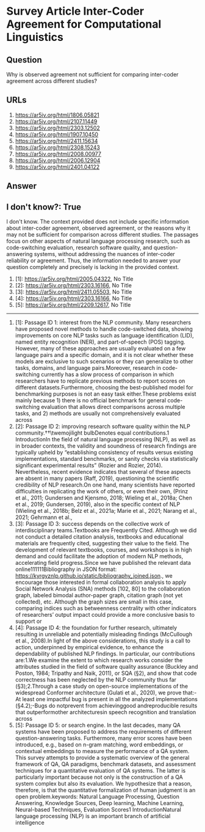 # Survey Article Inter-Coder Agreement for Computational Linguistics

## Question

Why is observed agreement not sufficient for comparing inter-coder agreement across different studies?

## URLs

1. https://ar5iv.org/html/1806.05821
2. https://ar5iv.org/html/2107.11449
3. https://ar5iv.org/html/2303.12502
4. https://ar5iv.org/html/1907.10450
5. https://ar5iv.org/html/2411.15634
6. https://ar5iv.org/html/2308.15243
7. https://ar5iv.org/html/2008.00977
8. https://ar5iv.org/html/2006.12904
9. https://ar5iv.org/html/2401.04122

## Answer

## I don't know?: True

I don't know. The context provided does not include specific information about inter-coder agreement, observed agreement, or the reasons why it may not be sufficient for comparison across different studies. The passages focus on other aspects of natural language processing research, such as code-switching evaluation, research software quality, and question-answering systems, without addressing the nuances of inter-coder reliability or agreement. Thus, the information needed to answer your question completely and precisely is lacking in the provided context.

1. [1]:  https://ar5iv.org/html/2005.04322, No Title
2. [2]:  https://ar5iv.org/html/2303.16166, No Title
3. [3]:  https://ar5iv.org/html/2411.05503, No Title
4. [4]:  https://ar5iv.org/html/2303.16166, No Title
5. [5]:  https://ar5iv.org/html/2209.12617, No Title
---
1. [1]:  Passage ID 1: interest from the NLP community. Many researchers have proposed novel methods to handle code-switched data, showing improvements on core NLP tasks such as language identification (LID), named entity recognition (NER), and part-of-speech (POS) tagging. However, many of these approaches are usually evaluated on a few language pairs and a specific domain, and it is not clear whether these models are exclusive to such scenarios or they can generalize to other tasks, domains, and language pairs.Moreover, research in code-switching currently has a slow process of comparison in which researchers have to replicate previous methods to report scores on different datasets.Furthermore, choosing the best-published model for benchmarking purposes is not an easy task either.These problems exist mainly because 1) there is no official benchmark for general code-switching evaluation that allows direct comparisons across multiple tasks, and 2) methods are usually not comprehensively evaluated across
2. [2]:  Passage ID 2: improving research software quality within the NLP community.††\twemojilight bulbDenotes equal contributions.1 IntroductionIn the field of natural language processing (NLP), as well as in broader contexts, the validity and soundness of research findings are typically upheld by “establishing consistency of results versus existing implementations, standard benchmarks, or sanity checks via statistically significant experimental results” (Rozier and Rozier, 2014). Nevertheless, recent evidence indicates that several of these aspects are absent in many papers (Raff, 2019), questioning the scientific credibility of NLP research.On one hand, many scientists have reported difficulties in replicating the work of others, or even their own, (Prinz et al., 2011; Gundersen and Kjensmo, 2018; Wieling et al., 2018a; Chen et al., 2019; Gundersen, 2019), also in the specific context of NLP (Wieling et al., 2018b; Belz et al., 2021a; Marie et al., 2021; Narang et al., 2021; Gehrmann et al.,
3. [3]:  Passage ID 3: success depends on the collective work of interdisciplinary teams.Textbooks are Frequently Cited. Although we did not conduct a detailed citation analysis, textbooks and educational materials are frequently cited, suggesting their value to the field. The development of relevant textbooks, courses, and workshops is in high demand and could facilitate the adoption of modern NLP methods, accelerating field progress.Since we have published the relevant data online111111Bibliography in JSON format: https://kyrgyznlp.github.io/static/bibliography_joined.json., we encourage those interested in formal collaboration analysis to apply Social Network Analysis (SNA) methods [102, 80] to the collaboration graph, labeled bimodal author-paper graph, citation graph (not yet collected), etc. Although the graph sizes are small in this case, comparing indices such as betweenness centrality with other indicators of researchers’ output impact could provide a more conclusive basis to support or
4. [4]:  Passage ID 4: the foundation for further research, ultimately resulting in unreliable and potentially misleading findings (McCullough et al., 2008).In light of the above considerations, this study is a call to action, underpinned by empirical evidence, to enhance the dependability of published NLP findings. In particular, our contributions are:1.We examine the extent to which research works consider the attributes studied in the field of software quality assurance (Buckley and Poston, 1984; Tripathy and Naik, 2011), or SQA (§2), and show that code correctness has been neglected by the NLP community thus far (§3);2.Through a case study on open-source implementations of the widespread Conformer architecture (Gulati et al., 2020), we prove that:-At least one impactful bug is present in all the analyzed implementations (§4.2);-Bugs do notprevent from achievinggood andreproducible results that outperformother architecturesin speech recognition and translation across
5. [5]:  Passage ID 5: or search engine. In the last decades, many QA systems have been proposed to address the requirements of different question-answering tasks. Furthermore, many error scores have been introduced, e.g., based on n-gram matching, word embeddings, or contextual embeddings to measure the performance of a QA system. This survey attempts to provide a systematic overview of the general framework of QA, QA paradigms, benchmark datasets, and assessment techniques for a quantitative evaluation of QA systems. The latter is particularly important because not only is the construction of a QA system complex but also its evaluation. We hypothesize that a reason, therefore, is that the quantitative formalization of human judgment is an open problem.keywords: Natural Language Processing, Question Answering, Knowledge Sources, Deep learning, Machine Learning, Neural-based Techniques, Evaluation Scores1 IntroductionNatural language processing (NLP) is an important branch of artificial intelligence